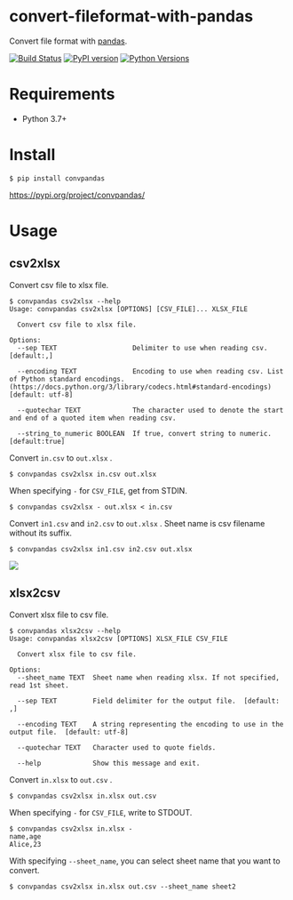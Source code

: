 # convert-fileformat-with-pandas
Convert file format with [pandas](https://pandas.pydata.org/).

[![Build Status](https://travis-ci.org/yuji38kwmt/convpandas.svg?branch=master)](https://travis-ci.org/yuji38kwmt/convpandas)
[![PyPI version](https://badge.fury.io/py/convpandas.svg)](https://badge.fury.io/py/convpandas)
[![Python Versions](https://img.shields.io/pypi/pyversions/convpandas.svg)](https://pypi.org/project/convpandas/)

# Requirements
* Python 3.7+

# Install

```
$ pip install convpandas
```

https://pypi.org/project/convpandas/


# Usage

## csv2xlsx
Convert csv file to xlsx file.

```
$ convpandas csv2xlsx --help
Usage: convpandas csv2xlsx [OPTIONS] [CSV_FILE]... XLSX_FILE

  Convert csv file to xlsx file.

Options:
  --sep TEXT                   Delimiter to use when reading csv.  [default:,]

  --encoding TEXT              Encoding to use when reading csv. List of Python standard encodings. (https://docs.python.org/3/library/codecs.html#standard-encodings) [default: utf-8]

  --quotechar TEXT             The character used to denote the start and end of a quoted item when reading csv.

  --string_to_numeric BOOLEAN  If true, convert string to numeric. [default:true]
```


Convert `in.csv` to `out.xlsx` .

```
$ convpandas csv2xlsx in.csv out.xlsx
```


When specifying `-` for `CSV_FILE`, get from STDIN. 

```
$ convpandas csv2xlsx - out.xlsx < in.csv
```

Convert `in1.csv` and `in2.csv` to `out.xlsx` . Sheet name is csv filename without its suffix.  

```
$ convpandas csv2xlsx in1.csv in2.csv out.xlsx
```

![](/home/vagrant/Documents/convert-fileformat-with-pandas/docs/img/output_xlsx_file_from_multiple_csv.png)


## xlsx2csv
Convert xlsx file to csv file.

```
$ convpandas xlsx2csv --help
Usage: convpandas xlsx2csv [OPTIONS] XLSX_FILE CSV_FILE

  Convert xlsx file to csv file.

Options:
  --sheet_name TEXT  Sheet name when reading xlsx. If not specified, read 1st sheet.

  --sep TEXT         Field delimiter for the output file.  [default: ,]

  --encoding TEXT    A string representing the encoding to use in the output file.  [default: utf-8]

  --quotechar TEXT   Character used to quote fields. 

  --help             Show this message and exit.
```


Convert `in.xlsx` to `out.csv` .

```
$ convpandas csv2xlsx in.xlsx out.csv
```


When specifying `-` for `CSV_FILE`, write to STDOUT. 

```
$ convpandas csv2xlsx in.xlsx -
name,age
Alice,23
```

With specifying `--sheet_name`, you can select sheet name that you want to convert.

```
$ convpandas csv2xlsx in.xlsx out.csv --sheet_name sheet2
```
